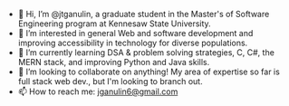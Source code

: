 - 👋 Hi, I’m @jtganulin, a graduate student in the Master's of Software Engineering program at Kennesaw State University.
- 👀 I’m interested in general Web and software development and improving accessibility in technology for diverse populations.
- 🌱 I’m currently learning DSA & problem solving strategies, C, C#, the MERN stack, and improving Python and Java skills.
- 💞️ I’m looking to collaborate on anything! My area of expertise so far is full stack web dev., but I'm looking to branch out.
- 📫 How to reach me: <jganulin6@gmail.com>

